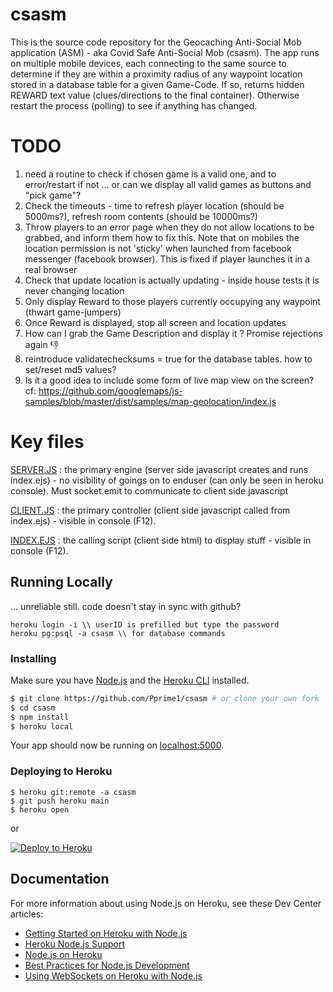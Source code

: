 # csasm
This is the source code repository for the Geocaching Anti-Social Mob application (ASM) - aka Covid Safe Anti-Social Mob (csasm).
The app runs on multiple mobile devices, each connecting to the same source to determine if they are within a proximity radius of any waypoint location stored in a database table for a given Game-Code.
If so, returns hidden REWARD text value (clues/directions to the final container). Otherwise restart the process (polling) to see if anything has changed.


# TODO

1. need a routine to check if chosen game is a valid one, and to error/restart if not ... or can we display all valid games as buttons and "pick game"?
2. Check the timeouts - time to refresh player location (should be 5000ms?), refresh room contents (should be 10000ms?)
3. Throw players to an error page when they do not allow locations to be grabbed, and inform them how to fix this. Note that on mobiles the location permission is not 'sticky' when launched from facebook messenger (facebook browser). This is fixed if player launches it in a real browser
4. Check that update location is actually updating - inside house tests it is never changing location
5. Only display Reward to those players currently occupying any waypoint (thwart game-jumpers)
6. Once Reward is displayed, stop all screen and location updates
7. How can I grab the Game Description and display it ? Promise rejections again 👎
8. reintroduce validatechecksums = true for the database tables. how to set/reset md5 values?
9. Is it a good idea to include some form of live map view on the screen? cf: https://github.com/googlemaps/js-samples/blob/master/dist/samples/map-geolocation/index.js


# Key files

[SERVER.JS](/server.js) : the primary engine (server side javascript creates and runs index.ejs) - no visibility of goings on to enduser (can only be seen in heroku console). Must socket.emit to communicate to client side javascript

[CLIENT.JS](/public/js/client.js) : the primary controller (client side javascript called from index.ejs) - visible in console (F12). 

[INDEX.EJS](/views/pages/index.ejs) : the calling script (client side html) to display stuff  - visible in console (F12).




## Running Locally 
... unreliable still. code doesn't stay in sync with github?

```
heroku login -i \\ userID is prefilled but type the password
heroku pg:psql -a csasm \\ for database commands
```

### Installing
Make sure you have [Node.js](http://nodejs.org/) and the [Heroku CLI](https://cli.heroku.com/) installed.

```sh
$ git clone https://github.com/Pprime1/csasm # or clone your own fork
$ cd csasm
$ npm install
$ heroku local
```
Your app should now be running on [localhost:5000](http://localhost:5000/).

### Deploying to Heroku

```
$ heroku git:remote -a csasm
$ git push heroku main
$ heroku open
```
or

[![Deploy to Heroku](https://www.herokucdn.com/deploy/button.png)](https://heroku.com/deploy)

## Documentation

For more information about using Node.js on Heroku, see these Dev Center articles:

- [Getting Started on Heroku with Node.js](https://devcenter.heroku.com/articles/getting-started-with-nodejs)
- [Heroku Node.js Support](https://devcenter.heroku.com/articles/nodejs-support)
- [Node.js on Heroku](https://devcenter.heroku.com/categories/nodejs)
- [Best Practices for Node.js Development](https://devcenter.heroku.com/articles/node-best-practices)
- [Using WebSockets on Heroku with Node.js](https://devcenter.heroku.com/articles/node-websockets)
